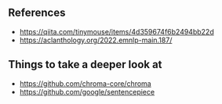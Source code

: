 ## References
- https://qiita.com/tinymouse/items/4d359674f6b2494bb22d
- https://aclanthology.org/2022.emnlp-main.187/

## Things to take a deeper look at
- https://github.com/chroma-core/chroma
- https://github.com/google/sentencepiece